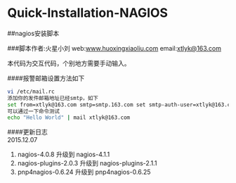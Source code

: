 # Quick-Installation-NAGIOS
  
##nagios安装脚本
  
###脚本作者:火星小刘 web:www.huoxingxiaoliu.com email:xtlyk@163.com

本代码为交互代码，个别地方需要手动输入。  
  
####报警邮箱设置方法如下  
  
```bash
vi /etc/mail.rc  
添加你的发件邮箱地址已经smtp，如下  
set from=xtlyk@163.com smtp=smtp.163.com set smtp-auth-user=xtlyk@163.com smtp-auth-password=000000 smtp-auth=login  
可以通过一下命令测试  
echo "Hello World" | mail xtlyk@163.com  
```  
  
####更新日志  
2015.12.07  
1. nagios-4.0.8			升级到	nagios-4.1.1  
2. nagios-plugins-2.0.3	升级到	nagios-plugins-2.1.1  
3. pnp4nagios-0.6.24	升级到	pnp4nagios-0.6.25  
